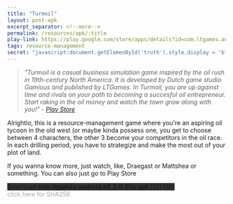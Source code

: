 ```yaml
---
title: "Turmoil"
layout: post-apk
excerpt_separator: <!--more-->
permalink: /resources/apk/:title
play-link: https://play.google.com/store/apps/details?id=com.ltgames.android.oil
tags: resource-management 
secret: "javascript:document.getElemenById('truth').style.display = 'block';"
---
```


> _"Turmoil is a casual business simulation game inspired by the oil rush in 19th-century North America. It is developed by Dutch game studio Gamious and published by LTGames. In Turmoil, you are up against time and rivals on your path to becoming a succesful oil entrepreneur. Start raking in the oil money and watch the town grow along with you!" - <a href="https://play.google.com/store/apps/details?id=com.ltgames.android.oil" target="_blank">Play Store</a>_

Alrightio, this is a resource-management game where you're an aspiring oil tycoon in the old west (or maybe kinda possess one, you get to choose between 4 characters, the other 3 become your competitors in the oil race. In each drilling period, you have to strategize and make the most out of your plot of land.

If you wanna know more, just watch, like, Draegast or Mattshea or something. You can also just go to Play Store

<div class="text-center">
    <a class="btn btn-dark btn-block w-100" onclick='apk("com.ltgames.android.oil_3.0.50a.apk")' target="_blank" style="text-decoration: none; background-color: #333;"> Download <b>com.ltgames.android.oil_3.0.50a.apk</b> (131 MB)</a>
</div>
<span onclick="javascript:this.innerHTML = '';" style="color:#0005;" class="text-center">click here for SHA256</span>



<span id="truth" style="display:none;">This is most likely a cracked apk. <a href="https://www.virustotal.com/gui/file/a573e40ae971f287632119e3517f69b122a3b0a10c7350828d90a6c5145c0a67/detection" target="_blank">VirusTotal</a> gave this a false positive (<i>Android.PUA.DebugKey</i>), which like most other APKs here, could mean it's cracked. As of <span class="timestamp">2022-03-23</span>, I have not tested whether or not the full version of this game is unlocked on this APK</span>